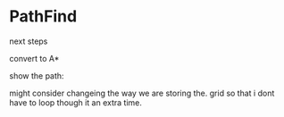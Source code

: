 # PathFind

next steps

convert to A*

show the path:

might consider changeing the way we are storing the.
grid so that i dont have to loop though it an extra time.
